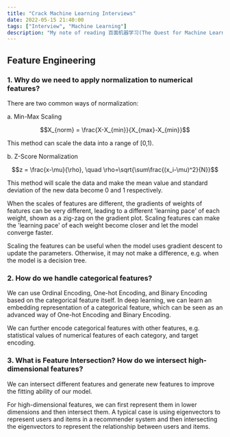 ```yaml
---
title: "Crack Machine Learning Interviews"
date: 2022-05-15 21:40:00
tags: ["Interview", "Machine Learning"]
description: "My note of reading 百面机器学习(The Quest for Machine Learning). Daily Update."
---
```


## Feature Engineering

### 1. Why do we need to apply normalization to numerical features?

There are two common ways of normalization:

a. Min-Max Scaling

$$X_{norm} = \frac{X-X_{min}}{X_{max}-X_{min}}$$

This method can scale the data into a range of \[0,1\).

b. Z-Score Normalization

$$z = \frac{x-\mu}{\rho}, \quad \rho=\sqrt{\sum\frac{(x_i-\mu)^2}{N}}$$

This method will scale the data and make the mean value and standard deviation of the new data become 0 and 1 respectively.

When the scales of features are different, the gradients of weights of features can be very different, leading to a different 'learning pace' of each weight, shown as a zig-zag on the gradient plot. Scaling features can make the 'learning pace' of each weight become closer and let the model converge faster.

Scaling the features can be useful when the model uses gradient descent to update the parameters. Otherwise, it may not make a difference, e.g. when the model is a decision tree. 


### 2. How do we handle categorical features?

We can use Ordinal Encoding, One-hot Encoding, and Binary Encoding based on the categorical feature itself. In deep learning, we can learn an embedding representation of a categorical feature, which can be seen as an advanced way of One-hot Encoding and Binary Encoding.

We can further encode categorical features with other features, e.g. statistical values of numerical features of each category, and target encoding.

### 3. What is Feature Intersection? How do we intersect high-dimensional features?

We can intersect different features and generate new features to improve the fitting ability of our model.

For high-dimensional features, we can first represent them in lower dimensions and then intersect them. A typical case is using eigenvectors to represent users and items in a recommender system and then intersecting the eigenvectors to represent the relationship between users and items.
